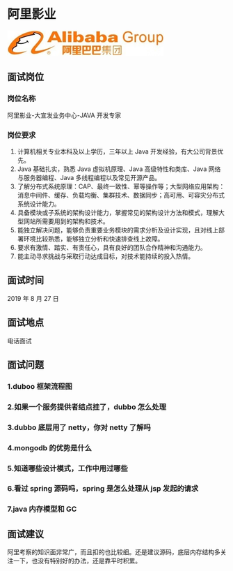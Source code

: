 # 阿里影业

![阿里巴巴](../.vuepress/public/alibaba.jpg)

## 面试岗位

### 岗位名称

阿里影业-大宣发业务中心-JAVA 开发专家

### 岗位要求

1. 计算机相关专业本科及以上学历，三年以上 Java 开发经验，有大公司背景优先。
2. Java 基础扎实，熟悉 Java 虚拟机原理、Java 高级特性和类库、Java 网络与服务器编程、Java 多线程编程以及常见开源产品。
3. 了解分布式系统原理：CAP、最终一致性、幂等操作等；大型网络应用架构：消息中间件、缓存、负载均衡、集群技术、数据同步；高可用、可容灾分布式系统设计能力。
4. 具备模块或子系统的架构设计能力，掌握常见的架构设计方法和模式，理解大型网站所需要用到的架构和技术。
5. 能独立解决问题，能够负责重要业务模块的需求分析及设计实现，且对线上部署环境比较熟悉，能够独立分析和快速排查线上故障。
6. 要求有激情、踏实、有责任心，具有良好的团队合作精神和沟通能力。
7. 能主动寻求挑战与采取行动达成目标，对技术能持续的投入热情。

## 面试时间

2019 年 8 月 27 日

## 面试地点

电话面试

## 面试问题

### 1.duboo 框架流程图

### 2.如果一个服务提供者结点挂了，dubbo 怎么处理

### 3.dubbo 底层用了 netty，你对 netty 了解吗

### 4.mongodb 的优势是什么

### 5.知道哪些设计模式，工作中用过哪些

### 6.看过 spring 源码吗，spring 是怎么处理从 jsp 发起的请求

### 7.java 内存模型和 GC

## 面试建议

阿里考察的知识面非常广，而且扣的也比较细。还是建议源码，底层内存结构多关注一下，也没有特别好的办法，还是靠平时积累。












<comment-comment/>